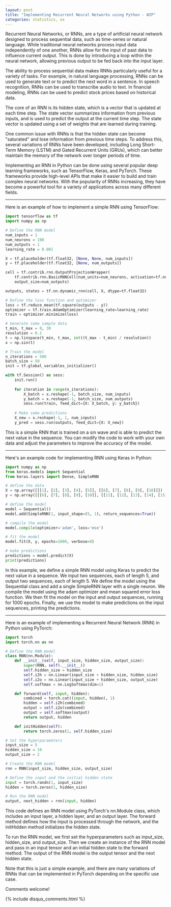 ```yaml
---
layout: post
title: "Implementing Recurrent Neural Networks using Python - WIP"
categories: statistics, xx
---
```

Recurrent Neural Networks, or RNNs, are a type of artificial neural network designed to process sequential data, such as time-series or natural language. While traditional neural networks process input data independently of one another, RNNs allow for the input of past data to influence current output. This is done by introducing a loop within the neural network, allowing previous output to be fed back into the input layer.

The ability to process sequential data makes RNNs particularly useful for a variety of tasks. For example, in natural language processing, RNNs can be used to generate text or to predict the next word in a sentence. In speech recognition, RNNs can be used to transcribe audio to text. In financial modeling, RNNs can be used to predict stock prices based on historical data.

The core of an RNN is its hidden state, which is a vector that is updated at each time step. The state vector summarizes information from previous inputs, and is used to predict the output at the current time step. The state vector is updated using a set of weights that are learned during training.

One common issue with RNNs is that the hidden state can become "saturated" and lose information from previous time steps. To address this, several variations of RNNs have been developed, including Long Short-Term Memory (LSTM) and Gated Recurrent Units (GRUs), which can better maintain the memory of the network over longer periods of time.

Implementing an RNN in Python can be done using several popular deep learning frameworks, such as TensorFlow, Keras, and PyTorch. These frameworks provide high-level APIs that make it easier to build and train complex neural networks. With the popularity of RNNs increasing, they have become a powerful tool for a variety of applications across many different fields.

---

Here is an example of how to implement a simple RNN using TensorFlow:

```python
import tensorflow as tf
import numpy as np

# Define the RNN model
num_inputs = 1
num_neurons = 100
num_outputs = 1
learning_rate = 0.001

X = tf.placeholder(tf.float32, [None, None, num_inputs])
y = tf.placeholder(tf.float32, [None, num_outputs])

cell = tf.contrib.rnn.OutputProjectionWrapper(
    tf.contrib.rnn.BasicRNNCell(num_units=num_neurons, activation=tf.nn.relu),
    output_size=num_outputs)

outputs, states = tf.nn.dynamic_rnn(cell, X, dtype=tf.float32)

# Define the loss function and optimizer
loss = tf.reduce_mean(tf.square(outputs - y))
optimizer = tf.train.AdamOptimizer(learning_rate=learning_rate)
train = optimizer.minimize(loss)

# Generate some sample data
t_min, t_max = 0, 30
resolution = 0.1
t = np.linspace(t_min, t_max, int((t_max - t_min) / resolution))
x = np.sin(t)

# Train the model
n_iterations = 500
batch_size = 50
init = tf.global_variables_initializer()

with tf.Session() as sess:
    init.run()
    
    for iteration in range(n_iterations):
        X_batch = x.reshape(-1, batch_size, num_inputs)
        y_batch = x.reshape(-1, batch_size, num_outputs)
        sess.run(train, feed_dict={X: X_batch, y: y_batch})
    
    # Make some predictions
    X_new = x.reshape(-1, 1, num_inputs)
    y_pred = sess.run(outputs, feed_dict={X: X_new})
```

This is a simple RNN that is trained on a sin wave and is able to predict the next value in the sequence. You can modify the code to work with your own data and adjust the parameters to improve the accuracy of the model.

---

Here's an example code for implementing RNN using Keras in Python:

```python
import numpy as np
from keras.models import Sequential
from keras.layers import Dense, SimpleRNN

# define the data
X = np.array([[[1], [2], [3], [4], [5]], [[6], [7], [8], [9], [10]]])
y = np.array([[[6], [7], [8], [9], [10]], [[11], [12], [13], [14], [15]]])

# define the model
model = Sequential()
model.add(SimpleRNN(1, input_shape=(5, 1), return_sequences=True))

# compile the model
model.compile(optimizer='adam', loss='mse')

# fit the model
model.fit(X, y, epochs=1000, verbose=0)

# make predictions
predictions = model.predict(X)
print(predictions)
```

In this example, we define a simple RNN model using Keras to predict the next value in a sequence. We input two sequences, each of length 5, and output two sequences, each of length 5. We define the model using the Sequential class and add a single SimpleRNN layer with a single neuron. We compile the model using the adam optimizer and mean squared error loss function. We then fit the model on the input and output sequences, running for 1000 epochs. Finally, we use the model to make predictions on the input sequences, printing the predictions.

---

Here is an example of implementing a Recurrent Neural Network (RNN) in Python using PyTorch:

```python
import torch
import torch.nn as nn

# Define the RNN model
class RNN(nn.Module):
    def __init__(self, input_size, hidden_size, output_size):
        super(RNN, self).__init__()
        self.hidden_size = hidden_size
        self.i2h = nn.Linear(input_size + hidden_size, hidden_size)
        self.i2o = nn.Linear(input_size + hidden_size, output_size)
        self.softmax = nn.LogSoftmax(dim=1)

    def forward(self, input, hidden):
        combined = torch.cat((input, hidden), 1)
        hidden = self.i2h(combined)
        output = self.i2o(combined)
        output = self.softmax(output)
        return output, hidden

    def initHidden(self):
        return torch.zeros(1, self.hidden_size)

# Set the hyperparameters
input_size = 5
hidden_size = 10
output_size = 2

# Create the RNN model
rnn = RNN(input_size, hidden_size, output_size)

# Define the input and the initial hidden state
input = torch.randn(1, input_size)
hidden = torch.zeros(1, hidden_size)

# Run the RNN model
output, next_hidden = rnn(input, hidden)
```

This code defines an RNN model using PyTorch's nn.Module class, which includes an input layer, a hidden layer, and an output layer. The forward method defines how the input is processed through the network, and the initHidden method initializes the hidden state.

To run the RNN model, we first set the hyperparameters such as input_size, hidden_size, and output_size. Then we create an instance of the RNN model and pass in an input tensor and an initial hidden state to the forward method. The output of the RNN model is the output tensor and the next hidden state.

Note that this is just a simple example, and there are many variations of RNNs that can be implemented in PyTorch depending on the specific use case.

Comments welcome!

{% include disqus_comments.html %}
